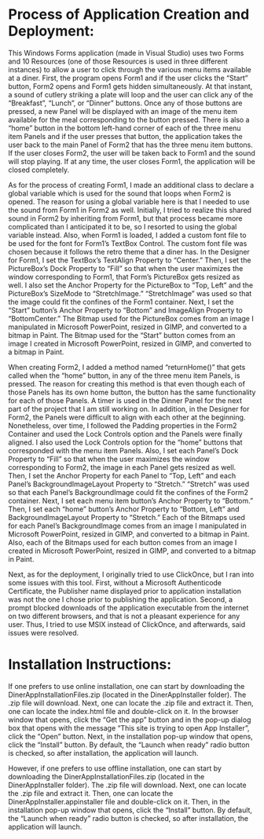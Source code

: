 # Process of Application Creation and Deployment:
This Windows Forms application (made in Visual Studio) uses two Forms and 10 Resources (one of those Resources is used in three different instances) to allow a user to click through the various menu items available at a diner.  First, the program opens Form1 and if the user clicks the “Start” button, Form2 opens and Form1 gets hidden simultaneously.  At that instant, a sound of cutlery striking a plate will loop and the user can click any of the “Breakfast”, “Lunch”, or “Dinner” buttons.  Once any of those buttons are pressed, a new Panel will be displayed with an image of the menu item available for the meal corresponding to the button pressed.  There is also a “home” button in the bottom left-hand corner of each of the three menu item Panels and if the user presses that button, the application takes the user back to the main Panel of Form2 that has the three menu item buttons.  If the user closes Form2, the user will be taken back to Form1 and the sound will stop playing.  If at any time, the user closes Form1, the application will be closed completely.

As for the process of creating Form1, I made an additional class to declare a global variable which is used for the sound that loops when Form2 is opened.  The reason for using a global variable here is that I needed to use the sound from Form1 in Form2 as well.  Initially, I tried to realize this shared sound in Form2 by inheriting from Form1, but that process became more complicated than I anticipated it to be, so I resorted to using the global variable instead.  Also, when Form1 is loaded, I added a custom font file to be used for the font for Form1’s TextBox Control.  The custom font file was chosen because it follows the retro theme that a diner has.  In the Designer for Form1, I set the TextBox’s TextAlign Property to “Center.”  Then, I set the PictureBox’s Dock Property to “Fill” so that when the user maximizes the window corresponding to Form1, that Form’s PictureBox gets resized as well.  I also set the Anchor Property for the PictureBox to “Top, Left” and the PictureBox’s SizeMode to “StretchImage.”  “StretchImage” was used so that the image could fit the confines of the Form1 container.  Next, I set the “Start” button’s Anchor Property to “Bottom” and ImageAlign Property to “BottomCenter.”  The Bitmap used for the PictureBox comes from an image I manipulated in Microsoft PowerPoint, resized in GIMP, and converted to a bitmap in Paint.  The Bitmap used for the “Start” button comes from an image I created in Microsoft PowerPoint, resized in GIMP, and converted to a bitmap in Paint.

When creating Form2, I added a method named “returnHome()” that gets called when the “home” button, in any of the three menu item Panels, is pressed.  The reason for creating this method is that even though each of those Panels has its own home button, the button has the same functionality for each of those Panels.  A timer is used in the Dinner Panel for the next part of the project that I am still working on.  In addition, in the Designer for Form2, the Panels were difficult to align with each other at the beginning.  Nonetheless, over time, I followed the Padding properties in the Form2 Container and used the Lock Controls option and the Panels were finally aligned.  I also used the Lock Controls option for the “home” buttons that corresponded with the menu item Panels.  Also, I set each Panel’s Dock Property to “Fill” so that when the user maximizes the window corresponding to Form2, the image in each Panel gets resized as well.  Then, I set the Anchor Property for each Panel to “Top, Left” and each Panel’s BackgroundImageLayout Property to “Stretch.”  “Stretch” was used so that each Panel’s BackgroundImage could fit the confines of the Form2 container.  Next, I set each menu item button’s Anchor Property to “Bottom.”  Then, I set each “home” button’s Anchor Property to “Bottom, Left” and BackgroundImageLayout Property to “Stretch.”  Each of the Bitmaps used for each Panel’s BackgroundImage comes from an image I manipulated in Microsoft PowerPoint, resized in GIMP, and converted to a bitmap in Paint.  Also, each of the Bitmaps used for each button comes from an image I created in Microsoft PowerPoint, resized in GIMP, and converted to a bitmap in Paint.

Next, as for the deployment, I originally tried to use ClickOnce, but I ran into some issues with this tool.  First, without a Microsoft Authenticode Certificate, the Publisher name displayed prior to application installation was not the one I chose prior to publishing the application.  Second, a prompt blocked downloads of the application executable from the internet on two different browsers, and that is not a pleasant experience for any user.  Thus, I tried to use MSIX instead of ClickOnce, and afterwards, said issues were resolved.

# Installation Instructions:
If one prefers to use online installation, one can start by downloading the DinerAppInstallationFiles.zip (located in the DinerAppInstaller folder).  The .zip file will download.  Next, one can locate the .zip file and extract it.  Then, one can locate the index.html file and double-click on it.  In the browser window that opens, click the “Get the app” button and in the pop-up dialog box that opens with the message “This site is trying to open App Installer”, click the “Open” button.  Next, in the installation pop-up window that opens, click the “Install” button.  By default, the “Launch when ready” radio button is checked, so after installation, the application will launch.

However, if one prefers to use offline installation, one can start by downloading the DinerAppInstallationFiles.zip (located in the DinerAppInstaller folder).  The .zip file will download.  Next, one can locate the .zip file and extract it.  Then, one can locate the DinerAppInstaller.appinstaller file and double-click on it.  Then, in the installation pop-up window that opens, click the “Install” button.  By default, the “Launch when ready” radio button is checked, so after installation, the application will launch.
